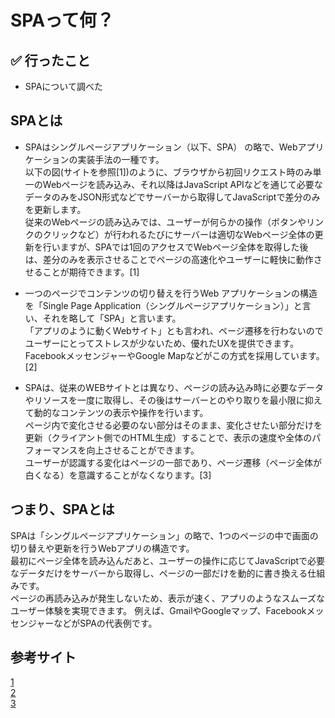 # SPAって何？

## ✅ 行ったこと

- SPAについて調べた

## SPAとは

- SPAはシングルページアプリケーション（以下、SPA） の略で、Webアプリケーションの実装手法の一種です。<br>
以下の図(サイトを参照[1])のように、ブラウザから初回リクエスト時のみ単一のWebページを読み込み、それ以降はJavaScript APIなどを通じて必要なデータのみをJSON形式などでサーバーから取得してJavaScriptで差分のみを更新します。<br>
従来のWebページの読み込みでは、ユーザーが何らかの操作（ボタンやリンクのクリックなど）が行われるたびにサーバーは適切なWebページ全体の更新を行いますが、SPAでは1回のアクセスでWebページ全体を取得した後は、差分のみを表示させることでページの高速化やユーザーに軽快に動作させることが期待できます。[1]

- 一つのページでコンテンツの切り替えを行うWeb アプリケーションの構造を「Single Page Application（シングルページアプリケーション）」と言い、それを略して「SPA」と言います。<br>
「アプリのように動くWebサイト」とも言われ、ページ遷移を行わないのでユーザーにとってストレスが少ないため、優れたUXを提供できます。FacebookメッセンジャーやGoogle Mapなどがこの方式を採用しています。[2]

- SPAは、従来のWEBサイトとは異なり、ページの読み込み時に必要なデータやリソースを一度に取得し、その後はサーバーとのやり取りを最小限に抑えて動的なコンテンツの表示や操作を行います。<br>
ページ内で変化させる必要のない部分はそのまま、変化させたい部分だけを更新（クライアント側でのHTML生成）することで、表示の速度や全体のパフォーマンスを向上させることができます。<br>
ユーザーが認識する変化はページの一部であり、ページ遷移（ページ全体が白くなる）を意識することがなくなります。[3]

## つまり、SPAとは

SPAは「シングルページアプリケーション」の略で、1つのページの中で画面の切り替えや更新を行うWebアプリの構造です。<br>
最初にページ全体を読み込んだあと、ユーザーの操作に応じてJavaScriptで必要なデータだけをサーバーから取得し、ページの一部だけを動的に書き換える仕組みです。<br>
ページの再読み込みが発生しないため、表示が速く、アプリのようなスムーズなユーザー体験を実現できます。
例えば、GmailやGoogleマップ、FacebookメッセンジャーなどがSPAの代表例です。

## 参考サイト
[1](https://www.divx.co.jp/media/techblog-230203#6513d230d67a550de6656857-1695798051022)<br>
[2](https://www.offshore-kaihatsu.com/contents/general/what-spa/)<br>
[3](https://qiita.com/shinkai_/items/79e539b614ac52e48ca4)<br>